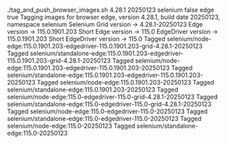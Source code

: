./tag_and_push_browser_images.sh 4.28.1 20250123 selenium false edge true
Tagging images for browser edge, version 4.28.1, build date 20250123, namespace selenium
Selenium Grid version -> 4.28.1-20250123
Edge version -> 115.0.1901.203
Short Edge version -> 115.0
EdgeDriver version -> 115.0.1901.203
Short EdgeDriver version -> 115.0
Tagged selenium/node-edge:115.0.1901.203-edgedriver-115.0.1901.203-grid-4.28.1-20250123
Tagged selenium/standalone-edge:115.0.1901.203-edgedriver-115.0.1901.203-grid-4.28.1-20250123
Tagged selenium/node-edge:115.0.1901.203-edgedriver-115.0.1901.203-20250123
Tagged selenium/standalone-edge:115.0.1901.203-edgedriver-115.0.1901.203-20250123
Tagged selenium/node-edge:115.0.1901.203-20250123
Tagged selenium/standalone-edge:115.0.1901.203-20250123
Tagged selenium/node-edge:115.0-edgedriver-115.0-grid-4.28.1-20250123
Tagged selenium/standalone-edge:115.0-edgedriver-115.0-grid-4.28.1-20250123
Tagged selenium/node-edge:115.0-edgedriver-115.0-20250123
Tagged selenium/standalone-edge:115.0-edgedriver-115.0-20250123
Tagged selenium/node-edge:115.0-20250123
Tagged selenium/standalone-edge:115.0-20250123
